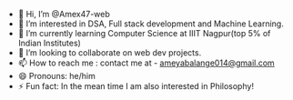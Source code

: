 - 👋 Hi, I’m @Amex47-web
- 👀 I’m interested in DSA, Full stack development and Machine Learning.
- 🌱 I’m currently learning Computer Science at IIIT Nagpur(top 5% of Indian Institutes)
- 💞️ I’m looking to collaborate on web dev projects. 
- 📫 How to reach me : contact me at - ameyabalange014@gmail.com
- 😄 Pronouns: he/him
- ⚡ Fun fact: In the mean time I am also interested in Philosophy!

<!---
Amex47-web/Amex47-web is a ✨ special ✨ repository because its `README.md` (this file) appears on your GitHub profile.
You can click the Preview link to take a look at your changes.
--->
